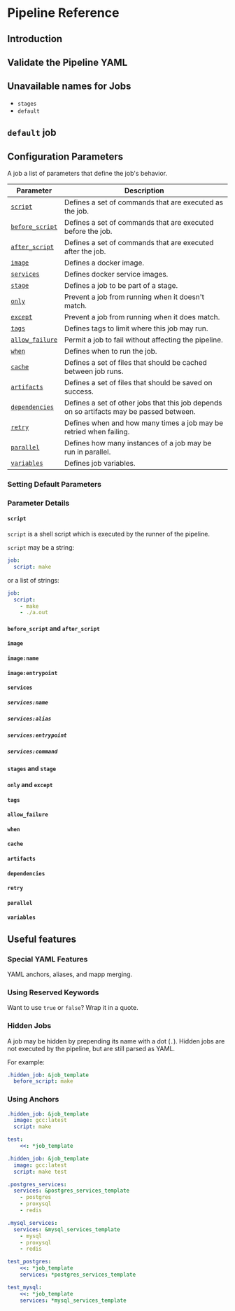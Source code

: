 # Pipeline Reference

## Introduction

## Validate the Pipeline YAML

## Unavailable names for Jobs

* `stages`
* `default`

## `default` job

## Configuration Parameters

A job a list of parameters that define the job's behavior.

Parameter                                          | Description
-------------------------------------------------- | --------------------
[`script`](#script)                                | Defines a set of commands that are executed as the job.
[`before_script`](#before_script-and-after_script) | Defines a set of commands that are executed before the job.
[`after_script`](#before_script-and-after_script)  | Defines a set of commands that are executed after the job.
[`image`](#image)                                  | Defines a docker image.
[`services`](#services)                            | Defines docker service images.
[`stage`](#stage)                                  | Defines a job to be part of a stage.
[`only`](#only)                                    | Prevent a job from running when it doesn't match.
[`except`](#except)                                | Prevent a job from running when it does match.
[`tags`](#tags)                                    | Defines tags to limit where this job may run.
[`allow_failure`](#allow_failure)                  | Permit a job to fail without affecting the pipeline.
[`when`](#when)                                    | Defines when to run the job.
[`cache`](#cache)                                  | Defines a set of files that should be cached between job runs.
[`artifacts`](#artifacts)                          | Defines a set of files that should be saved on success.
[`dependencies`](#dependencies)                    | Defines a set of other jobs that this job depends on so artifacts may be passed between.
[`retry`](#retry)                                  | Defines when and how many times a job may be retried when failing.
[`parallel`](#parallel)                            | Defines how many instances of a job may be run in parallel.
[`variables`](#variables)                          | Defines job variables.

### Setting Default Parameters

### Parameter Details

#### `script`
`script` is a shell script which is executed by the runner of the pipeline.

`script` may be a string:
```yaml
job:
  script: make
```
or a list of strings:
```yaml
job:
  script:
    - make
    - ./a.out
```

#### `before_script` and `after_script`

#### `image`

#### `image:name`

#### `image:entrypoint`

#### `services`

##### `services:name`

##### `services:alias`

##### `services:entrypoint`

##### `services:command`

#### `stages` and `stage`

#### `only` and `except`

#### `tags`

#### `allow_failure`

#### `when`

#### `cache`

#### `artifacts`

#### `dependencies`

#### `retry`

#### `parallel`

#### `variables`

## Useful features

### Special YAML Features
YAML anchors, aliases, and mapp merging.

### Using Reserved Keywords
Want to use `true` or `false`? Wrap it in a quote.

### Hidden Jobs
A job may be hidden by prepending its name with a dot (`.`).  Hidden jobs
are not executed by the pipeline, but are still parsed as YAML.

For example:

```yaml
.hidden_job: &job_template
  before_script: make
```

### Using Anchors
```yaml
.hidden_job: &job_template
  image: gcc:latest
  script: make

test:
    <<: *job_template
```

```yaml
.hidden_job: &job_template
  image: gcc:latest
  script: make test

.postgres_services:
  services: &postgres_services_template
    - postgres
    - proxysql
    - redis

.mysql_services:
  services: &mysql_services_template
    - mysql
    - proxysql
    - redis

test_postgres:
    <<: *job_template
    services: *postgres_services_template

test_mysql:
    <<: *job_template
    services: *mysql_services_template
```
